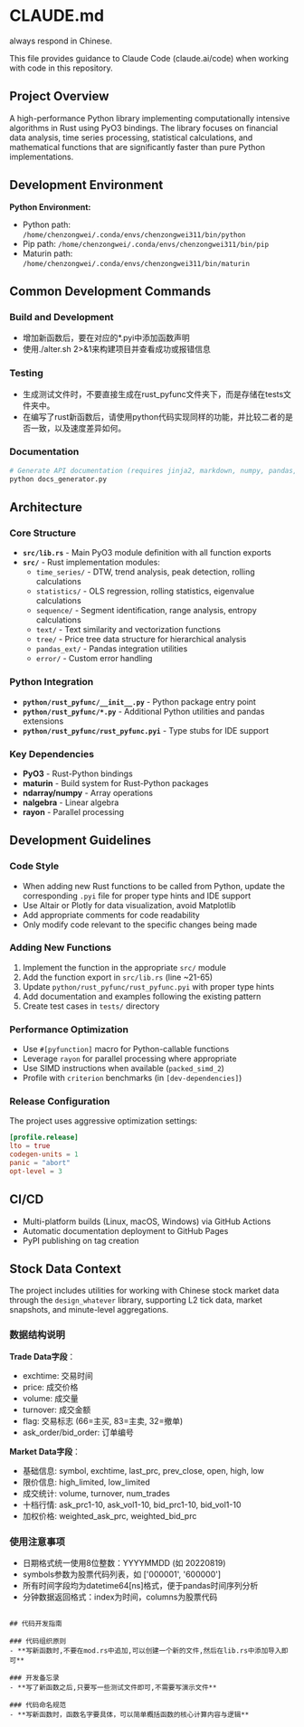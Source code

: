 # CLAUDE.md

always respond in Chinese.

This file provides guidance to Claude Code (claude.ai/code) when working with code in this repository.

## Project Overview

A high-performance Python library implementing computationally intensive algorithms in Rust using PyO3 bindings. The library focuses on financial data analysis, time series processing, statistical calculations, and mathematical functions that are significantly faster than pure Python implementations.

## Development Environment

**Python Environment:**
- Python path: `/home/chenzongwei/.conda/envs/chenzongwei311/bin/python`
- Pip path: `/home/chenzongwei/.conda/envs/chenzongwei311/bin/pip`
- Maturin path: `/home/chenzongwei/.conda/envs/chenzongwei311/bin/maturin`

## Common Development Commands

### Build and Development

- 增加新函数后，要在对应的*.pyi中添加函数声明
- 使用./alter.sh 2>&1来构建项目并查看成功或报错信息

### Testing

- 生成测试文件时，不要直接生成在rust_pyfunc文件夹下，而是存储在tests文件夹中。
- 在编写了rust新函数后，请使用python代码实现同样的功能，并比较二者的是否一致，以及速度差异如何。

### Documentation
```bash
# Generate API documentation (requires jinja2, markdown, numpy, pandas, graphviz, IPython)
python docs_generator.py
```

## Architecture

### Core Structure
- **`src/lib.rs`** - Main PyO3 module definition with all function exports
- **`src/`** - Rust implementation modules:
  - `time_series/` - DTW, trend analysis, peak detection, rolling calculations
  - `statistics/` - OLS regression, rolling statistics, eigenvalue calculations
  - `sequence/` - Segment identification, range analysis, entropy calculations
  - `text/` - Text similarity and vectorization functions
  - `tree/` - Price tree data structure for hierarchical analysis
  - `pandas_ext/` - Pandas integration utilities
  - `error/` - Custom error handling

### Python Integration
- **`python/rust_pyfunc/__init__.py`** - Python package entry point
- **`python/rust_pyfunc/*.py`** - Additional Python utilities and pandas extensions
- **`python/rust_pyfunc/rust_pyfunc.pyi`** - Type stubs for IDE support

### Key Dependencies
- **PyO3** - Rust-Python bindings
- **maturin** - Build system for Rust-Python packages
- **ndarray/numpy** - Array operations
- **nalgebra** - Linear algebra
- **rayon** - Parallel processing

## Development Guidelines

### Code Style
- When adding new Rust functions to be called from Python, update the corresponding `.pyi` file for proper type hints and IDE support
- Use Altair or Plotly for data visualization, avoid Matplotlib
- Add appropriate comments for code readability
- Only modify code relevant to the specific changes being made

### Adding New Functions
1. Implement the function in the appropriate `src/` module
2. Add the function export in `src/lib.rs` (line ~21-65)
3. Update `python/rust_pyfunc/rust_pyfunc.pyi` with proper type hints
4. Add documentation and examples following the existing pattern
5. Create test cases in `tests/` directory

### Performance Optimization
- Use `#[pyfunction]` macro for Python-callable functions
- Leverage `rayon` for parallel processing where appropriate
- Use SIMD instructions when available (`packed_simd_2`)
- Profile with `criterion` benchmarks (in `[dev-dependencies]`)

### Release Configuration
The project uses aggressive optimization settings:
```toml
[profile.release]
lto = true
codegen-units = 1
panic = "abort"
opt-level = 3
```

## CI/CD
- Multi-platform builds (Linux, macOS, Windows) via GitHub Actions
- Automatic documentation deployment to GitHub Pages
- PyPI publishing on tag creation

## Stock Data Context
The project includes utilities for working with Chinese stock market data through the `design_whatever` library, supporting L2 tick data, market snapshots, and minute-level aggregations.


### 数据结构说明

**Trade Data字段**：
- exchtime: 交易时间
- price: 成交价格
- volume: 成交量 
- turnover: 成交金额
- flag: 交易标志 (66=主买, 83=主卖, 32=撤单)
- ask_order/bid_order: 订单编号

**Market Data字段**：
- 基础信息: symbol, exchtime, last_prc, prev_close, open, high, low
- 限价信息: high_limited, low_limited  
- 成交统计: volume, turnover, num_trades
- 十档行情: ask_prc1-10, ask_vol1-10, bid_prc1-10, bid_vol1-10
- 加权价格: weighted_ask_prc, weighted_bid_prc

### 使用注意事项
- 日期格式统一使用8位整数：YYYYMMDD (如 20220819)
- symbols参数为股票代码列表，如 ['000001', '600000']
- 所有时间字段均为datetime64[ns]格式，便于pandas时间序列分析
- 分钟数据返回格式：index为时间，columns为股票代码
```

## 代码开发指南

### 代码组织原则
- **写新函数时,不要在mod.rs中追加,可以创建一个新的文件,然后在lib.rs中添加导入即可**

### 开发备忘录
- **写了新函数之后,只要写一些测试文件即可,不需要写演示文件**

### 代码命名规范
- **写新函数时，函数名字要具体，可以简单概括函数的核心计算内容与逻辑**
